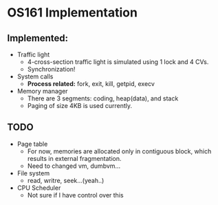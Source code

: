 # OS161 Implementation

## Implemented:
- Traffic light
  - 4-cross-section traffic light is simulated using 1 lock and 4 CVs.
  - Synchronization!
- System calls
  - __Process related:__ fork, exit, kill, getpid, execv
- Memory manager
  - There are 3 segments: coding, heap(data), and stack
  - Paging of size 4KB is used currently.
  
## TODO
- Page table
  - For now, memories are allocated only in contiguous block, which results in external fragmentation.
  - Need to changed vm, dumbvm...
- File system
  - read, writre, seek...(yeah..)
- CPU Scheduler
  - Not sure if I have control over this
